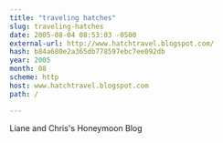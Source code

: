 ```yaml
---
title: "traveling hatches"
slug: traveling-hatches
date: 2005-08-04 08:53:03 -0500
external-url: http://www.hatchtravel.blogspot.com/
hash: b84a680e2a365db778597ebc7ee092db
year: 2005
month: 08
scheme: http
host: www.hatchtravel.blogspot.com
path: /

---
```


Liane and Chris's Honeymoon Blog
